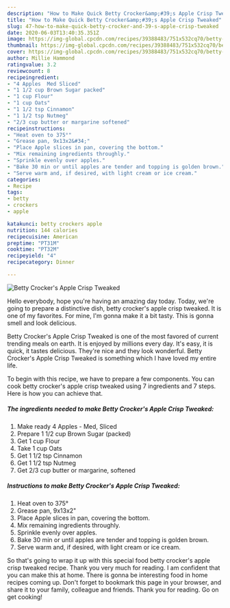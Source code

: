 ```yaml
---
description: "How to Make Quick Betty Crocker&amp;#39;s Apple Crisp Tweaked"
title: "How to Make Quick Betty Crocker&amp;#39;s Apple Crisp Tweaked"
slug: 47-how-to-make-quick-betty-crocker-and-39-s-apple-crisp-tweaked
date: 2020-06-03T13:40:35.351Z
image: https://img-global.cpcdn.com/recipes/39388483/751x532cq70/betty-crockers-apple-crisp-tweaked-recipe-main-photo.jpg
thumbnail: https://img-global.cpcdn.com/recipes/39388483/751x532cq70/betty-crockers-apple-crisp-tweaked-recipe-main-photo.jpg
cover: https://img-global.cpcdn.com/recipes/39388483/751x532cq70/betty-crockers-apple-crisp-tweaked-recipe-main-photo.jpg
author: Millie Hammond
ratingvalue: 3.2
reviewcount: 8
recipeingredient:
- "4 Apples  Med Sliced"
- "1 1/2 cup Brown Sugar packed"
- "1 cup Flour"
- "1 cup Oats"
- "1 1/2 tsp Cinnamon"
- "1 1/2 tsp Nutmeg"
- "2/3 cup butter or margarine softened"
recipeinstructions:
- "Heat oven to 375°"
- "Grease pan, 9x13x2&#34;"
- "Place Apple slices in pan, covering the bottom."
- "Mix remaining ingredients throughly."
- "Sprinkle evenly over apples."
- "Bake 30 min or until apples are tender and topping is golden brown."
- "Serve warm and, if desired, with light cream or ice cream."
categories:
- Recipe
tags:
- betty
- crockers
- apple

katakunci: betty crockers apple 
nutrition: 144 calories
recipecuisine: American
preptime: "PT31M"
cooktime: "PT32M"
recipeyield: "4"
recipecategory: Dinner

---
```



![Betty Crocker&#39;s Apple Crisp Tweaked](https://img-global.cpcdn.com/recipes/39388483/751x532cq70/betty-crockers-apple-crisp-tweaked-recipe-main-photo.jpg)

Hello everybody, hope you're having an amazing day today. Today, we're going to prepare a distinctive dish, betty crocker&#39;s apple crisp tweaked. It is one of my favorites. For mine, I'm gonna make it a bit tasty. This is gonna smell and look delicious.



Betty Crocker&#39;s Apple Crisp Tweaked is one of the most favored of current trending meals on earth. It is enjoyed by millions every day. It's easy, it is quick, it tastes delicious. They're nice and they look wonderful. Betty Crocker&#39;s Apple Crisp Tweaked is something which I have loved my entire life.


To begin with this recipe, we have to prepare a few components. You can cook betty crocker&#39;s apple crisp tweaked using 7 ingredients and 7 steps. Here is how you can achieve that.

##### The ingredients needed to make Betty Crocker&#39;s Apple Crisp Tweaked:

1. Make ready 4 Apples - Med, Sliced
1. Prepare 1 1/2 cup Brown Sugar (packed)
1. Get 1 cup Flour
1. Take 1 cup Oats
1. Get 1 1/2 tsp Cinnamon
1. Get 1 1/2 tsp Nutmeg
1. Get 2/3 cup butter or margarine, softened




##### Instructions to make Betty Crocker&#39;s Apple Crisp Tweaked:

1. Heat oven to 375°
1. Grease pan, 9x13x2&#34;
1. Place Apple slices in pan, covering the bottom.
1. Mix remaining ingredients throughly.
1. Sprinkle evenly over apples.
1. Bake 30 min or until apples are tender and topping is golden brown.
1. Serve warm and, if desired, with light cream or ice cream.




So that's going to wrap it up with this special food betty crocker&#39;s apple crisp tweaked recipe. Thank you very much for reading. I am confident that you can make this at home. There is gonna be interesting food in home recipes coming up. Don't forget to bookmark this page in your browser, and share it to your family, colleague and friends. Thank you for reading. Go on get cooking!
